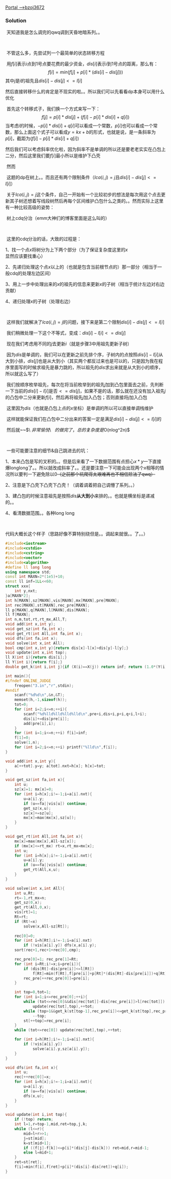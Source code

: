 [Portal -->bzoj3672](https://www.lydsy.com/JudgeOnline/problem.php?id=3672)

### Solution

​	天知道我是怎么调完的qwq调到天昏地暗系列。。

​	

​	不管这么多，先尝试列一个最简单的状态转移方程

​	用$f[i]$表示$i$点到$1$号点要花费的最少资金，$dis[i]$表示$i$到$1$号点的距离，那么有：
$$
f[i]=min(f[j]+p[i]*(dis[i]-dis[j]))
$$
​	其中$j$是$i$的祖先且$dis[i]-dis[j]<=l[i]$

​	然后直接转移什么的肯定是不现实的啦。。所以我们可以先看看dp本身可以用什么优化

​	首先这个转移式子，我们换一个方式来写一下：
$$
f[j]=p[i]*dis[j]+(f[i]-p[i]*dis[i]+q[i])
$$
​	当考虑$i$的时候，$-p[i]*dis[i]+q[i]$可以看成一个常数，$p[i]$也可以看成一个常数，那么上面这个式子可以看成$y=kx+b$的形式，也就是说，是一条斜率为$p[i]$，截距为$(f[i]-p[i]*dis[i]+q[i])$

​	然后我们可以考虑斜率优化啦，因为斜率不是单调的所以还是要老老实实在凸包上二分，然后这里我们要$f[i]$最小所以是维护下凸壳



​	然而

​	这题的dp在树上。。而且还有两个限制条件（$lca(i,j)=j$且$dis[i]-dis[j]<=l[i]$）

​	关于$lca(i,j)=j$这个条件，自己一开始有一个比较初步的想法是每次用这个点去更新其子树还想着写线段树然后再每个区间维护凸包什么之类的。。然而实际上这里有一种比较高级的姿势：

​	树上cdq分治（emm大神们的博客里面是这么叫的）

​	

​	这里的cdq分治的话，大致的过程是：

1、找一个点$x$将树分为上下两个部分（为了保证复杂度这里的$x$显然应该要找重心）

2、先递归处理这个点$x$以上的（也就是包含当前根节点的）那一部分（相当于一般cdq的处理左边区间）

3、用上一步中处理出来的$x$的祖先的信息来更新$x$的子树（相当于统计左边对右边贡献）

4、递归处理$x$的子树（处理右边）

​	

​	这样我们就解决了$lca(i,j)=j$的问题，接下来是第二个限制$dis[i]-dis[j]<=l[i]$

​	我们稍微处理一下这个不等式，变成：$dis[i]-l[i]<=dis[j]$

​	现在我们考虑用不同的$j$去更新$i$（就是步骤3中用祖先更新子树）

​	因为$dis$是单调的，我们可以在更新之前先排个序，子树内的点按照$dis[i]-l[i]$从大到小排，$dis[j]$也是从大到小（其实两个都反过来也是可以的，只是因为我在程序里面写的时候求祖先是暴力跳的，所以祖先的$dis$求出来就是从大到小的顺序，所以就这么写了）

​	我们按顺序枚举祖先，每次在将当前枚举到的祖先$j$加到凸包里面去之前，先判断一下当前的$dis[i]-l[i]$是否$<=dis[j]$，如果不是的话，那么就在还没有加入祖先$j$的凸包中二分来更新$f[i]$，然后再将祖先$j$加入凸包；否则直接将$j$加入凸包

​	这里因为$dis$（也就是凸包上点的$x$坐标）是单调的所以可以直接单调栈维护

​	这样就能保证我们在凸包中二分出来的答案一定是满足$dis[i]-dis[j]<=l[i]$的

​	然后就~~$\ $非常愉悦$\ $~~的做完了，总的复杂度是$O(nlog^2n)$

​	

​	一些可能要注意的细节&自己跳进去的坑：

1、本来凸包是写的叉积的。。但是后来看了一下数据范围有点担心$x*y$一下直接爆longlong了。。所以就改成斜率了。。还是要注意一下可能会出现两个$x$相等的情况所以要判一下避免除以$0$~~（之前那个坑爬得太艰难再也不相信除法了qwq）~~

2、注意是下凸壳下凸壳下凸壳！（调着调着把自己调懵了系列。。）

3、建凸包的时候注意祖先是按照$dis$**从大到小**来排的。。也就是横坐标是递减的。。

4、看清数据范围。。各种long long

​	

​	代码大概长这个样子（思路好像不算特别绕但是。。调起来就很。。了。。）

```C++
#include<iostream>
#include<cstdio>
#include<cstring>
#include<vector>
#include<algorithm>
#define ll long long
using namespace std;
const int MAXN=2*(1e5)+10;
const ll inf=1LL<<60;
struct xxx{
	int y,nxt;
}a[MAXN*2];
int h[MAXN],sz[MAXN],vis[MAXN],mx[MAXN],pre[MAXN];
int rec[MAXN],st[MAXN],rec_pre[MAXN];
ll p[MAXN],q[MAXN],l[MAXN],dis[MAXN];
ll f[MAXN];
int n,m,tot,rt,rt_mx,All,T;
void add(int x,int y);
void get_sz(int fa,int x);
void get_rt(int All,int fa,int x);
void dfs(int fa,int x);
void solve(int x,int All);
bool cmp(int x,int y){return dis[x]-l[x]>dis[y]-l[y];}
void update(int x,int top);
ll X(int i){return dis[i];}
ll Y(int i){return f[i];}
double get_k(int i,int j){if (X(i)==X(j)) return inf; return (1.0*(Y(i)-Y(j)))/(1.0*(X(i)-X(j)));}

int main(){
#ifndef ONLINE_JUDGE
	freopen("3.in","r",stdin);
#endif
	scanf("%d%d\n",&n,&T);
	memset(h,-1,sizeof(h));
	tot=0;
	for (int i=2;i<=n;++i){
		scanf("%d%lld%lld%lld%lld\n",pre+i,dis+i,p+i,q+i,l+i);
		dis[i]+=dis[pre[i]];
		add(pre[i],i);
	}
	for (int i=1;i<=n;++i) f[i]=inf;
	f[1]=0;
	solve(1,n);
	for (int i=2;i<=n;++i) printf("%lld\n",f[i]);
}

void add(int x,int y){
	a[++tot].y=y; a[tot].nxt=h[x]; h[x]=tot;
}

void get_sz(int fa,int x){
	int u;
	sz[x]=1; mx[x]=0;
	for (int i=h[x];i!=-1;i=a[i].nxt){
		u=a[i].y;
		if (u==fa||vis[u]) continue;
		get_sz(x,u);
		sz[x]+=sz[u];
		mx[x]=max(mx[x],sz[u]);
	}
}

void get_rt(int All,int fa,int x){
	mx[x]=max(mx[x],All-sz[x]);
	if (mx[x]<=rt_mx) rt=x,rt_mx=mx[x];
	int u;
	for (int i=h[x];i!=-1;i=a[i].nxt){
		u=a[i].y;
		if (u==fa||vis[u]) continue;
		get_rt(All,x,u);
	}
}

void solve(int x,int All){
	int u,Rt;
	rt=-1,rt_mx=n;
	get_sz(0,x);
	get_rt(All,0,x);
	vis[rt]=1;
	Rt=rt;
	if (Rt!=x)
		solve(x,All-sz[Rt]);
		
	rec[0]=0;
	for (int i=h[Rt];i!=-1;i=a[i].nxt)
		if (!vis[a[i].y]) dfs(x,a[i].y);
	sort(rec+1,rec+1+rec[0],cmp);

	rec_pre[0]=1; rec_pre[1]=Rt;
	for (int i=Rt;i!=x;i=pre[i]){
		if (dis[Rt]-dis[pre[i]]<=l[Rt])
			f[Rt]=min(f[Rt],f[pre[i]]+p[Rt]*(dis[Rt]-dis[pre[i]])+q[Rt]);
		rec_pre[++rec_pre[0]]=pre[i];
	}

	int top=0,tot=1;
	for (int i=1;i<=rec_pre[0];++i){
		while (tot<=rec[0]&&dis[rec[tot]]-dis[rec_pre[i]]>l[rec[tot]])
			update(rec[tot],top),++tot;
		while (top>1&&get_k(st[top-1],rec_pre[i])<=get_k(st[top],rec_pre[i])) //down
			--top;
		st[++top]=rec_pre[i];
	}
	while (tot<=rec[0]) update(rec[tot],top),++tot;

	for (int i=h[Rt];i!=-1;i=a[i].nxt){
		if (!vis[a[i].y])
			solve(a[i].y,sz[a[i].y]);
	}
}

void dfs(int fa,int x){
	int u;
	rec[++rec[0]]=x;
	for (int i=h[x];i!=-1;i=a[i].nxt){
		u=a[i].y;
		if (u==fa||vis[u]) continue;
		dfs(x,u);
	}
}

void update(int i,int top){
	if (!top) return;
	int l=1,r=top-1,mid,ret=top,j,k;
	while (l<=r){
		mid=l+r>>1;
		j=st[mid];
		k=st[mid+1];
		if ((f[j]-f[k])<=p[i]*(dis[j]-dis[k])) ret=mid,r=mid-1;
		else l=mid+1;
	}
	ret=st[ret];
	f[i]=min(f[i],f[ret]+p[i]*(dis[i]-dis[ret])+q[i]);
}
```